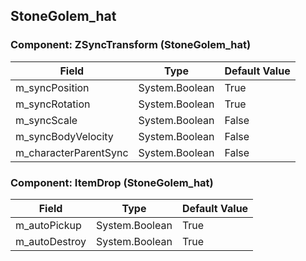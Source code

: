 ## StoneGolem_hat

### Component: ZSyncTransform (StoneGolem_hat)

|Field|Type|Default Value|
|-----|----|-------------|
|m_syncPosition|System.Boolean|True|
|m_syncRotation|System.Boolean|True|
|m_syncScale|System.Boolean|False|
|m_syncBodyVelocity|System.Boolean|False|
|m_characterParentSync|System.Boolean|False|

### Component: ItemDrop (StoneGolem_hat)

|Field|Type|Default Value|
|-----|----|-------------|
|m_autoPickup|System.Boolean|True|
|m_autoDestroy|System.Boolean|True|

